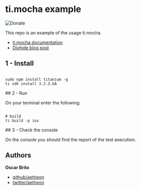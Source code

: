# ti.mocha example

![Donate](https://www.paypalobjects.com/en_US/i/btn/btn_donate_LG.gif)

This repo is an example of the usage ti.mocha. 

* [ti.mocha documentation](http://tonylukasavage.com/ti-mocha/)
* [Divhide blog post](http://blog.divhide.com/2014/06/22/ti-mocha-example/)

## 1 - Install

```

sudo npm install titanium -g
ti sdk install 3.2.3.GA

```

## 2 - Run

On your terminal enter the following:

```

# build
ti build -p ios

```

## 3 - Check the console

On the console you should find the report of the test execution.


## Authors

**Oscar Brito**

+ [github/aetheon](https://github.com/aetheon)
+ [twitter/aetheon](http://twitter.com/aetheon)
